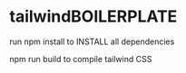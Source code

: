 # tailwindBOILERPLATE
 
run npm install to INSTALL all dependencies

npm run build to compile tailwind CSS 
